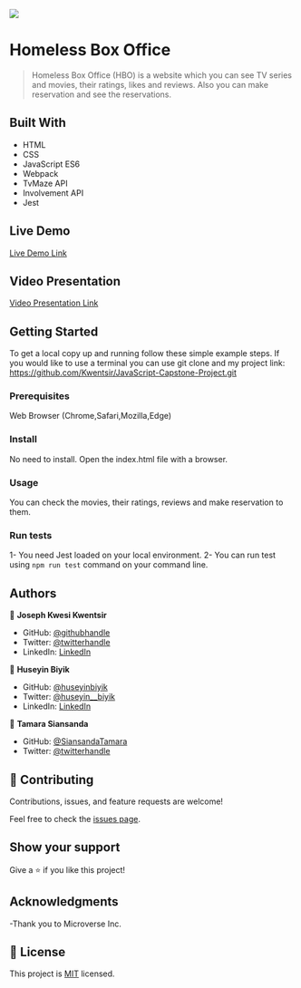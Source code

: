 ![](https://img.shields.io/badge/Microverse-blueviolet)

# Homeless Box Office

> Homeless Box Office (HBO) is a website which you can see TV series and movies,  their ratings, likes and reviews. Also you can make reservation and see the reservations.


## Built With

- HTML
- CSS
- JavaScript ES6
- Webpack
- TvMaze API
- Involvement API
- Jest

## Live Demo

[Live Demo Link](https://huseyinbiyik.github.io/homeless-box-office)

## Video Presentation

[Video Presentation Link](https://huseyinbiyik.github.io/homeless-box-office)

## Getting Started

To get a local copy up and running follow these simple example steps. If you would like to use a terminal you can use git clone and my project link: https://github.com/Kwentsir/JavaScript-Capstone-Project.git

### Prerequisites

Web Browser (Chrome,Safari,Mozilla,Edge)

### Install

No need to install. Open the index.html file with a browser.

### Usage

You can check the movies, their ratings, reviews and make reservation to them.  

### Run tests

1- You need Jest loaded on your local environment.
2- You can run test using `npm run test` command on your command line.

## Authors

👤 **Joseph Kwesi Kwentsir**

- GitHub: [@githubhandle](https://github.com/kwentsir)
- Twitter: [@twitterhandle](https://twitter.com/jkwentsir)
- LinkedIn: [LinkedIn](https://linkedin.com/in/josephkwentsir)

👤 **Huseyin Biyik**

- GitHub: [@huseyinbiyik](https://github.com/huseyinbiyik)
- Twitter: [@huseyin__biyik](https://twitter.com/huseyin__biyik)
- LinkedIn: [LinkedIn](https://www.linkedin.com/in/huseyin-b%C4%B1y%C4%B1k/)

👤 **Tamara Siansanda**

- GitHub: [@SiansandaTamara](https://github.com/SiansandaTamara)
- Twitter: [@twitterhandle](https://twitter.com/TamaraSiansanda)

## 🤝 Contributing

Contributions, issues, and feature requests are welcome!

Feel free to check the [issues page](../../issues/).

## Show your support

Give a ⭐️ if you like this project!

## Acknowledgments

-Thank you to Microverse Inc.

## 📝 License

This project is [MIT](./MIT.md) licensed.
